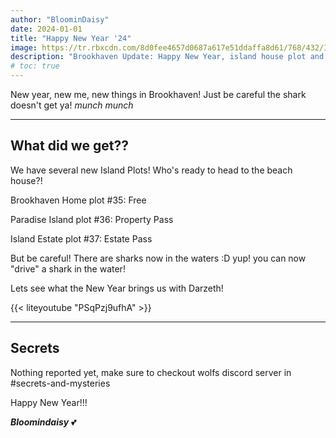 ```yaml
---
author: "BloominDaisy"
date: 2024-01-01
title: "Happy New Year '24"
image: https://tr.rbxcdn.com/8d0fee4657d0687a617e51ddaffa8d61/768/432/Image/Png
description: "Brookhaven Update: Happy New Year, island house plot and sharks!"
# toc: true
---
```


New year, new me, new things in Brookhaven! Just be careful the shark doesn't get ya! _munch munch_

---

## What did we get??

We have several new Island Plots!  Who's ready to head to the beach house?!


Brookhaven Home plot #35: Free

Paradise Island plot #36: Property Pass

Island Estate plot #37: Estate Pass

But be careful! There are sharks now in the waters :D yup! you can now "drive" a shark in the water!


Lets see what the New Year brings us with Darzeth!

{{< liteyoutube "PSqPzj9ufhA" >}}

---


## Secrets

Nothing reported yet, make sure to checkout wolfs discord server in #secrets-and-mysteries 

Happy New Year!!!

_**Bloomindaisy**_ <span class="nowrap"><span class="emojify">💕</span>